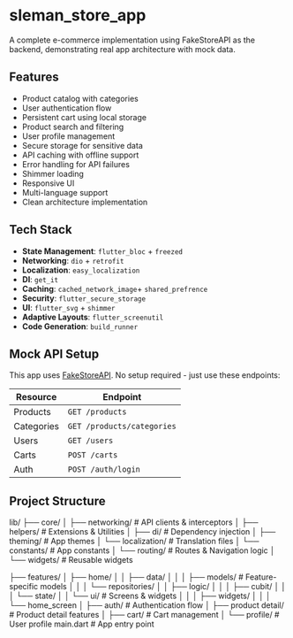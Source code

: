 # sleman_store_app

A complete e-commerce implementation using FakeStoreAPI as the backend, demonstrating real app architecture with mock data.


## Features

- Product catalog with categories
- User authentication flow
- Persistent cart using local storage
- Product search and filtering
- User profile management
- Secure storage for sensitive data
- API caching with offline support
- Error handling for API failures
- Shimmer loading
- Responsive UI
- Multi-language support
- Clean architecture implementation

## Tech Stack

- **State Management**: `flutter_bloc` + `freezed`
- **Networking**: `dio` + `retrofit`
- **Localization**: `easy_localization`
- **DI**: `get_it`
- **Caching**: `cached_network_image`+ `shared_prefrence`
- **Security**: `flutter_secure_storage`
- **UI**: `flutter_svg` + `shimmer`
- **Adaptive Layouts**: `flutter_screenutil`
- **Code Generation**: `build_runner`

## Mock API Setup

This app uses [FakeStoreAPI](https://fakestoreapi.com). No setup required - just use these endpoints:

| Resource      | Endpoint                   |
|---------------|----------------------------|
| Products      | `GET /products`            |
| Categories    | `GET /products/categories` |
| Users         | `GET /users`               |
| Carts         | `POST /carts`              |
| Auth          | `POST /auth/login`         |

## Project Structure
lib/
├── core/
│   ├── networking/     # API clients & interceptors
│   ├── helpers/        # Extensions & Utilities
│   ├── di/             # Dependency injection
│   ├── theming/        # App themes
│   └── localization/   # Translation files
│   └── constants/      # App constants
│   └── routing/        # Routes & Navigation logic
│   └── widgets/        # Reusable widgets

├── features/
│   ├── home/
│   │   ├── data/
│   │   │   ├── models/    # Feature-specific models
│   │   │   └── repositories/
│   │   ├── logic/
│   │   │   ├── cubit/
│   │   │   └── state/
│   │   └── ui/         # Screens & widgets
│   │   │   ├── widgets/
│   │   │   └── home_screen
│   ├── auth/           # Authentication flow
│   ├── product detail/        # Product detail features
│   ├── cart/           # Cart management
│   └── profile/        # User profile
main.dart # App entry point

